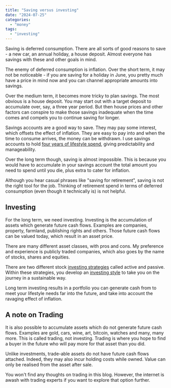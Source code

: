 ```yaml
---
title: "Saving versus investing"
date: "2024-07-25"
categories: 
  - "money"
tags: 
  - "investing"
---
```


Saving is deferred consumption. There are all sorts of good reasons to save - a new car, an annual holiday, a house deposit. Almost everyone has savings with these and other goals in mind.

The enemy of deferred consumption is inflation. Over the short term, it may not be noticeable - if you are saving for a holiday in June, you pretty much have a price in mind now and you can channel appropriate amounts into savings.

Over the medium term, it becomes more tricky to plan savings. The most obvious is a house deposit. You may start out with a target deposit to accumulate over, say, a three year period. But then house prices and other factors can conspire to make those savings inadequate when the time comes and compels you to continue saving for longer.

Savings accounts are a good way to save. They may pay some interest, which offsets the effect of inflation. They are easy to pay into and when the time to consume arrives, the money can be withdrawn. I use savings accounts to hold [four years of lifestyle spend](https://thoughts.uncountable.uk/discretionary-vs-non-discretionary-spend/), giving predictability and manageability.

Over the long term though, saving is almost impossible. This is because you would have to accumulate in your savings account the total amount you need to spend until you die, plus extra to cater for inflation.

Although you hear casual phrases like "saving for retirement", saving is not the right tool for the job. Thinking of retirement spend in terms of deferred consumption (even though it technically is) is not helpful.

## Investing

For the long term, we need investing. Investing is the accumulation of assets which generate future cash flows. Examples are companies, property, farmland, publishing rights and others. Those future cash flows can be valued today, which result in an asset price.

There are many different asset classes, with pros and cons. My preference and experience is publicly traded companies, which also goes by the name of stocks, shares and equities.

There are two different stock [investing strategies](https://thoughts.uncountable.uk/investing-strategy/) called active and passive. Within these strategies, you develop an [investing style](https://thoughts.uncountable.uk/being-passive-aggressive/) to take you on the journey in a sustainable way.

Long term investing results in a portfolio you can generate cash from to meet your lifestyle needs far into the future, and take into account the ravaging effect of inflation.

## A note on Trading

It is also possible to accumulate assets which do not generate future cash flows. Examples are gold, cars, wine, art, bitcoin, watches and many, many more. This is called trading, not investing. Trading is where you hope to find a buyer in the future who will pay more for that asset than you did.

Unlike investments, trade-able assets do not have future cash flows attached. Indeed, they may also incur holding costs while owned. Value can only be realised from the asset after sale.

You won't find any thoughts on trading in this blog. However, the internet is awash with trading experts if you want to explore that option further.
